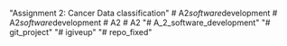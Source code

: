 "Assignment 2: Cancer Data classification" 
#   A 2 _ s o f t w a r e _ d e v e l o p m e n t  
 #   A 2 _ s o f t w a r e _ d e v e l o p m e n t  
 #   A 2  
 #   A 2  
 "# A_2_software_development" 
"# git_project" 
"# igiveup" 
"# repo_fixed" 

